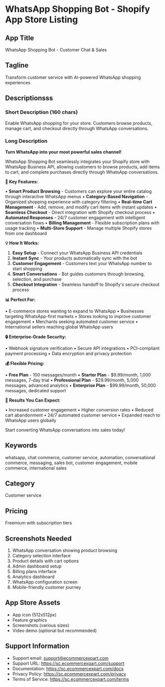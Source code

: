 # WhatsApp Shopping Bot - Shopify App Store Listing

## App Title

WhatsApp Shopping Bot - Customer Chat & Sales

## Tagline

Transform customer service with AI-powered WhatsApp shopping experiences

## Descriptionsss

### Short Description (160 chars)

Enable WhatsApp shopping for your store. Customers browse products, manage cart, and checkout directly through WhatsApp conversations.

### Long Description

**Turn WhatsApp into your most powerful sales channel!**

WhatsApp Shopping Bot seamlessly integrates your Shopify store with WhatsApp Business API, allowing customers to browse products, add items to cart, and complete purchases directly through WhatsApp conversations.

**🚀 Key Features:**

• **Smart Product Browsing** - Customers can explore your entire catalog through interactive WhatsApp menus
• **Category-Based Navigation** - Organized shopping experience with category filtering
• **Real-time Cart Management** - Add, remove, and modify cart items with instant updates
• **Seamless Checkout** - Direct integration with Shopify checkout process
• **Automated Responses** - 24/7 customer engagement with intelligent conversation flows
• **Billing Management** - Flexible subscription plans with usage tracking
• **Multi-Store Support** - Manage multiple Shopify stores from one dashboard

**💡 How It Works:**

1. **Easy Setup** - Connect your WhatsApp Business API credentials
2. **Instant Sync** - Your products automatically sync with the bot
3. **Customer Engagement** - Customers text your WhatsApp number to start shopping
4. **Smart Conversations** - Bot guides customers through browsing, selection, and purchase
5. **Checkout Integration** - Seamless handoff to Shopify's secure checkout process

**📊 Perfect For:**

• E-commerce stores wanting to expand to WhatsApp
• Businesses targeting WhatsApp-first markets
• Stores looking to improve customer engagement
• Merchants seeking automated customer service
• International sellers reaching global WhatsApp users

**🔒 Enterprise-Grade Security:**

• Webhook signature verification
• Secure API integrations
• PCI-compliant payment processing
• Data encryption and privacy protection

**💰 Flexible Pricing:**

• **Free Plan** - 100 messages/month
• **Starter Plan** - $9.99/month, 1,000 messages, 7-day trial
• **Professional Plan** - $29.99/month, 5,000 messages, advanced analytics
• **Enterprise Plan** - $99.99/month, 50,000 messages, dedicated support

**🎯 Results You Can Expect:**

• Increased customer engagement
• Higher conversion rates
• Reduced cart abandonment
• 24/7 automated customer service
• Expanded reach to WhatsApp users globally

Start converting WhatsApp conversations into sales today!

## Keywords

whatsapp, chat commerce, customer service, automation, conversational commerce, messaging, sales bot, customer engagement, mobile commerce, international sales

## Category

Customer service

## Pricing

Freemium with subscription tiers

## Screenshots Needed

1. WhatsApp conversation showing product browsing
2. Category selection interface
3. Product details with cart options
4. Admin dashboard setup
5. Billing plans interface
6. Analytics dashboard
7. WhatsApp configuration screen
8. Mobile-friendly customer journey

## App Store Assets

- App icon (512x512px)
- Feature graphics
- Screenshots (various sizes)
- Video demo (optional but recommended)

## Support Information

- Support email: support@ecommercexpart.com
- Support URL: https://sc.ecommercexpart.com/support
- Documentation: https://sc.ecommercexpart.com/docs
- Privacy Policy: https://sc.ecommercexpart.com/privacy
- Terms of Service: https://sc.ecommercexpart.com/terms
